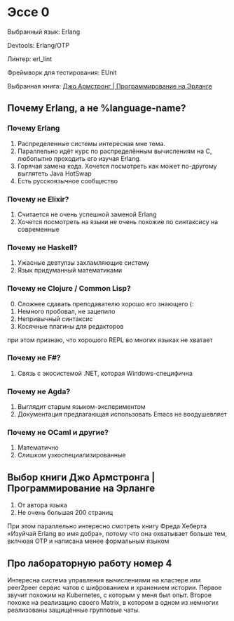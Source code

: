 # Эссе 0


Выбранный язык: Erlang

Devtools: Erlang/OTP

Линтер: erl\_lint

Фреймворк для тестирования: EUnit

Выбранная книга: [Джо Армстронг | Программирование на Эрланге](https://github.com/dyp2000/Russian-Armstrong-Erlang)


## Почему Erlang, а не %language-name?

### Почему Erlang
1. Распределенные системы интересная мне тема. 
2. Параллельно идёт курс по распределённым вычислениям на C, любопытно проходить его изучая Erlang.
3. Горячая замена кода. Хочется посмотреть как может по-другому выглятеть Java HotSwap 
4. Есть русскоязычное сообщество

### Почему не Elixir?
1. Считается не очень успешной заменой Erlang
2. Хочется посмотреть на языки не очень похожие по синтаксису на современные

### Почему не Haskell?
1. Ужасные девтулзы захламляющие систему
2. Язык придуманный математиками

### Почему не Clojure / Common Lisp?
0. Сложнее сдавать преподавателю хорошо его знающего (:
1. Немного пробовал, не зацепило
2. Непривычный синтаксис
3. Косячные плагины для редакторов

при этом признаю, что хорошого REPL во многих языках не хватает

### Почему не F#?
1. Связь с экосистемой .NET, которая Windows-специфична

### Почему не Agda?
1. Выглядит старым языком-экспериментом
2. Документация предлагающая использовать Emacs не воодушевляет

### Почему не OCaml и другие?
1. Математично
2. Слишком узкоспециализированные

## Выбор книги Джо Армстронга | Программирование на Эрланге
1. От автора языка 
2. Не очень большая 200 страниц

При этом параллельно интересно смотреть книгу Фреда Хеберта «Изуйчай Erlang во имя добра», потому что она охватывает больше тем, вклчюая OTP и написана менее формальным языком

## Про лабораторную работу номер 4

Интересна система управления вычислениями на кластере или peer2peer сервис чатов с шифрованием и хранением истории. Первое звучит похожим на Kubernetes, с которым у меня был опыт. Второе похоже на реализацию своего Matrix, в котором в одном из немногих реализованы защищённые групповые чаты.


